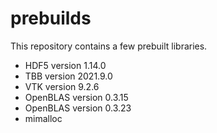 # prebuilds

This repository contains a few prebuilt libraries.

- HDF5 version 1.14.0
- TBB version 2021.9.0
- VTK version 9.2.6
- OpenBLAS version 0.3.15
- OpenBLAS version 0.3.23
- mimalloc
